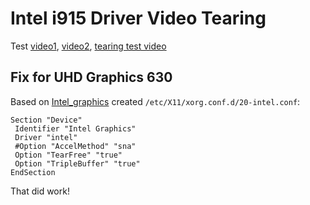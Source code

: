 # Intel i915 Driver Video Tearing

Test [video1](https://www.youtube.com/watch?v=MfL_JkcEFbE),
[video2](https://www.youtube.com/watch?v=2wVC-ZLhIHI),
[tearing test video](https://www.youtube.com/watch?v=5xkNy9gfKOg)

## Fix for UHD Graphics 630

Based on
[Intel_graphics](https://wiki.archlinux.org/title/Intel_graphics)
created `/etc/X11/xorg.conf.d/20-intel.conf`:

```
Section "Device"
 Identifier "Intel Graphics"
 Driver "intel"
 #Option "AccelMethod" "sna"
 Option "TearFree" "true"
 Option "TripleBuffer" "true"
EndSection
```

That did work!
